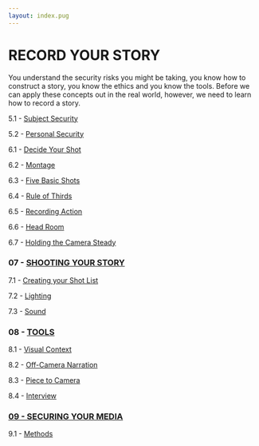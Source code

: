 ```yaml
---
layout: index.pug
---
```


# RECORD YOUR STORY

You understand the security risks you might be taking, you know how to construct a story, you know the ethics and you know the tools. Before we can apply these concepts out in the real world, however, we need to learn how to record a story.


5.1 - [Subject Security](../content/record/5-1-subjectSecurity.md)

5.2 - [Personal Security](../content/record/5-2-personalSecurity.md)


6.1 - [Decide Your Shot](../content/record/6-1-decideYourShot.md)

6.2 - [Montage](../content/record/6-2-montage.md)

6.3 - [Five Basic Shots](../content/record/6-3-fiveBasicShots.md)

6.4 - [Rule of Thirds](../content/record/6-4-ruleOfThirds.md)

6.5 - [Recording Action](../content/record/6-5-recordingAction.md)

6.6 - [Head Room](../content/record/6-6-headRoom.md)

6.7 - [Holding the Camera Steady](../content/record/6-7-holdingTheCameraSteady.md)

### 07 - [SHOOTING YOUR STORY](../content/record/7-0-shootingYourStory.md)

7.1 - [Creating your Shot List](../content/record/7-1-creatingYourShotList.md)

7.2 - [Lighting](../content/record/7-2-lighting.md)

7.3 - [Sound](../content/record/7-3-sound.md)

### 08 - [TOOLS](../content/record/8-0-tools.md)

8.1 - [Visual Context](../content/record/8-1-visualContext.md)

8.2 - [Off-Camera Narration](../content/record/8-2-offCameraNarration.md)

8.3 - [Piece to Camera](../content/record/8-3-pieceToCamera.md)

8.4 - [Interview](../content/record/8-4-interview.md)

### [09 - SECURING YOUR MEDIA](../content/record/9-0-securingYourMedia.md)

9.1 - [Methods](../content/record/9-1-methods.md)
